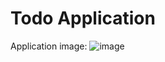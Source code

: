 # Todo Application

Application image:
![image](https://github.com/user-attachments/assets/bbc2b989-e468-4e01-aa19-c4061a204126)
